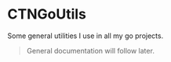 # CTNGoUtils

Some general utilities I use in all my go projects.

> General documentation will follow later.